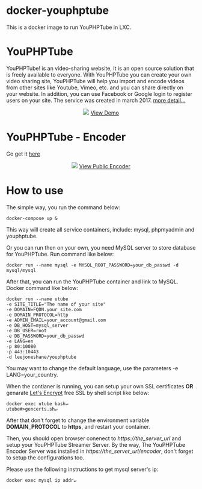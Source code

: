 # docker-youphptube

This is a docker image to run YouPHPTube in LXC.

# YouPHPTube
YouPHPTube! is an video-sharing website, It is an open source solution that is freely available to everyone. With YouPHPTube you can create your own video sharing site, YouPHPTube will help you import and encode videos from other sites like Youtube, Vimeo, etc. and you can share directly on your website. In addition, you can use Facebook or Google login to register users on your site. The service was created in march 2017. [more detail...](https://github.com/DanielnetoDotCom/YouPHPTube)

<div align="center">
<img src="http://www.youphptube.com/img/prints/prints7.png">
<a href="http://demo.youphptube.com/" target="_blank">View Demo</a>
</div>

# YouPHPTube - Encoder
Go get it <a href="https://github.com/DanielnetoDotCom/YouPHPTube-Encoder" target="_blank">here</a>

<div align="center">
<img src="https://youphptube.com/img/prints/encoder.png">
<a href="https://encoder.youphptube.com/" target="_blank">View Public Encoder</a>
</div>

# How to use
The simple way, you run the command below:
```
docker-compose up &
```
This way will create all service containers, include: mysql, phpmyadmin and youphptube.

Or you can run then on your own, you need MySQL server to store database for YouPHPTube. Run command like below:
```
docker run --name mysql -e MYSQL_ROOT_PASSWORD=your_db_passwd -d mysql/mysql
```
After that, you can run the YouPHPTube container and link to MySQL. Docker command like below:
```
docker run --name utube
-e SITE_TITLE="The name of your site"
-e DOMAIN=FQDN.your_site.com
-e DOMAIN_PROTOCOL=http
-e ADMIN_EMAIL=your_account@gmail.com
-e DB_HOST=mysql_server
-e DB_USER=root
-e DB_PASSWORD=your_db_passwd
-e LANG=en
-p 80:10080
-p 443:10443
-d leejoneshane/youphptube
```
You may want to change the default language, use the parameters -e LANG=your_country.

When the contianer is running, you can setup your own SSL certificates **OR** genarate [Let's Encrypt](https://letsencrypt.org/) free SSL by shell script like below:
```
docker exec utube bash↵
utube#>gencerts.sh↵
```
After that don't forget to change the environment variable __DOMAIN_PROTOCOL__ to __https__, and restart your container.

Then, you should open browser conenect to <em>https://the_server_url</em> and setup your YouPHPTube Streamer Server. By the way, The YouPHPTube Encoder Server was installed in <em>https://the_server_url/encoder</em>, don't forget to setup the configurations too.

Please use the following instructions to get mysql server's ip:
```
docker exec mysql ip addr↵
```
